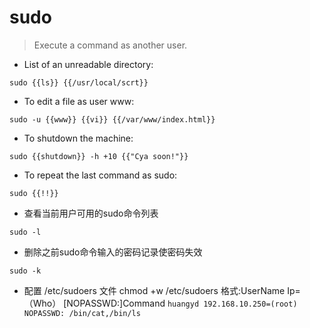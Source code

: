 # sudo

> Execute a command as another user.

- List of an unreadable directory:

`sudo {{ls}} {{/usr/local/scrt}}`

- To edit a file as user www:

`sudo -u {{www}} {{vi}} {{/var/www/index.html}}`

- To shutdown the machine:

`sudo {{shutdown}} -h +10 {{"Cya soon!"}}`

- To repeat the last command as sudo:

`sudo {{!!}}`

- 查看当前用户可用的sudo命令列表

`sudo -l`

- 删除之前sudo命令输入的密码记录使密码失效

`sudo -k`

- 配置 /etc/sudoers 文件
  chmod +w /etc/sudoers
  格式:UserName  Ip=（Who）    [NOPASSWD:]Command
`huangyd 192.168.10.250=(root) NOPASSWD: /bin/cat,/bin/ls`

